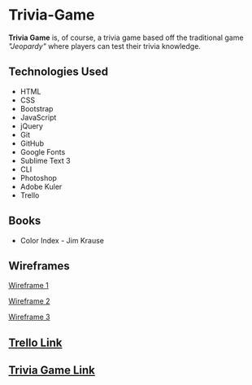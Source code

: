 # Trivia-Game

**Trivia Game** is, of course, a trivia game based off the traditional game *"Jeopardy"*
where players can test their trivia knowledge.


## Technologies Used

* HTML
* CSS
* Bootstrap
* JavaScript
* jQuery
* Git
* GitHub
* Google Fonts
* Sublime Text 3
* CLI
* Photoshop
* Adobe Kuler
* Trello

## Books
* Color Index - Jim Krause


## Wireframes
[Wireframe 1](https://github.com/jaguarj/Trivia-Game/blob/master/Wireframes/Wireframe_1.jpg)

[Wireframe 2](https://github.com/jaguarj/Trivia-Game/blob/master/Wireframes/Wireframe_2.jpg)

[Wireframe 3](https://github.com/jaguarj/Trivia-Game/blob/master/Wireframes/Wireframe_3.jpg)

## [Trello Link](https://trello.com/b/BJvET3uK/trivia-game)

## [Trivia Game Link](https://jaguarj.github.io/Trivia-Game/)


